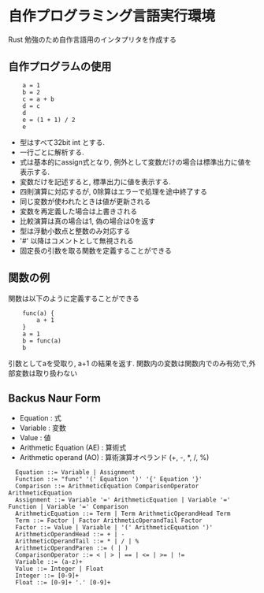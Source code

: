 # 自作プログラミング言語実行環境
Rust 勉強のため自作言語用のインタプリタを作成する

## 自作プログラムの使用 

```
    a = 1
    b = 2
    c = a + b
    d = c
    d
    e = (1 + 1) / 2
    e
```

 - 型はすべて32bit int とする.
 - 一行ごとに解析する.
 - 式は基本的にassign式となり, 例外として変数だけの場合は標準出力に値を表示する.
 - 変数だけを記述すると, 標準出力に値を表示する. 
 - 四則演算に対応するが, 0除算はエラーで処理を途中終了する 
 - 同じ変数が使われたときは値が更新される
 - 変数を再定義した場合は上書きされる
 - 比較演算は真の場合は1, 偽の場合は0を返す
 - 型は浮動小数点と整数のみ対応する
 - '#' 以降はコメントとして無視される
 - 固定長の引数を取る関数を定義することができる

## 関数の例
関数は以下のように定義することができる
```
    func(a) {
        a + 1
    }
    a = 1
    b = func(a)
    b
```

引数としてaを受取り, a+1 の結果を返す.
関数内の変数は関数内でのみ有効で,外部変数は取り扱わない

## Backus Naur Form
- Equation : 式
- Variable : 変数
- Value : 値
- Arithmetic Equation (AE) : 算術式 
- Arithmetic operand (AO) : 算術演算オペランド (+, -, *, /, %)
```
  Equation ::= Variable | Assignment
  Function ::= "func" '(' Equation ')' '{' Equation '}'
  Comparison ::= ArithmeticEquation ComparisonOperator ArithmeticEquation
  Assignment ::= Variable '=' ArithmeticEquation | Variable '=' Function | Variable '=' Comparison
  ArithmeticEquation ::= Term | Term ArithmeticOperandHead Term
  Term ::= Factor | Factor ArithmeticOperandTail Factor
  Factor ::= Value | Variable | '(' ArithmeticEquation ')'
  ArithmeticOperandHead ::= + | -
  ArithmeticOperandTail ::= * | / | %  
  ArithmeticOperandParen ::= ( | )
  ComparisonOperator ::= < | > | == | <= | >= | !=
  Variable ::= (a-z)+
  Value ::= Integer | Float
  Integer ::= [0-9]+
  Float ::= [0-9]+ '.' [0-9]+
```